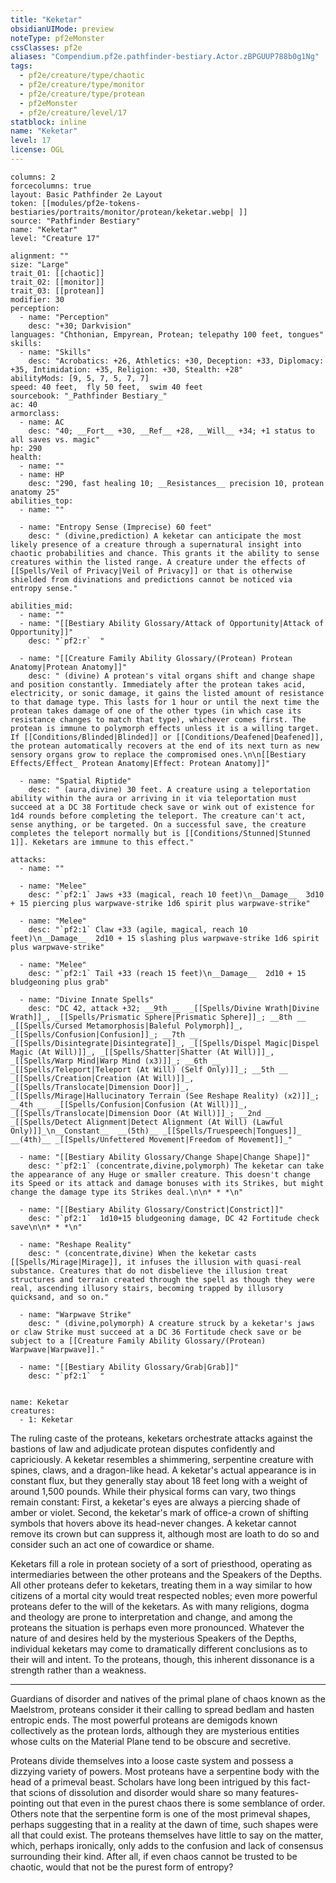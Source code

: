 ```yaml
---
title: "Keketar"
obsidianUIMode: preview
noteType: pf2eMonster
cssClasses: pf2e
aliases: "Compendium.pf2e.pathfinder-bestiary.Actor.zBPGUUP788b0g1Ng" 
tags:
  - pf2e/creature/type/chaotic
  - pf2e/creature/type/monitor
  - pf2e/creature/type/protean
  - pf2eMonster
  - pf2e/creature/level/17
statblock: inline
name: "Keketar"
level: 17
license: OGL
---
```


```statblock
columns: 2
forcecolumns: true
layout: Basic Pathfinder 2e Layout
token: [[modules/pf2e-tokens-bestiaries/portraits/monitor/protean/keketar.webp| ]]
source: "Pathfinder Bestiary"
name: "Keketar"
level: "Creature 17"

alignment: ""
size: "Large"
trait_01: [[chaotic]]
trait_02: [[monitor]]
trait_03: [[protean]]
modifier: 30
perception:
  - name: "Perception"
    desc: "+30; Darkvision"
languages: "Chthonian, Empyrean, Protean; telepathy 100 feet, tongues"
skills:
  - name: "Skills"
    desc: "Acrobatics: +26, Athletics: +30, Deception: +33, Diplomacy: +35, Intimidation: +35, Religion: +30, Stealth: +28"
abilityMods: [9, 5, 7, 5, 7, 7]
speed: 40 feet,  fly 50 feet,  swim 40 feet
sourcebook: "_Pathfinder Bestiary_"
ac: 40
armorclass:
  - name: AC
    desc: "40; __Fort__ +30, __Ref__ +28, __Will__ +34; +1 status to all saves vs. magic"
hp: 290
health:
  - name: ""
  - name: HP
    desc: "290, fast healing 10; __Resistances__ precision 10, protean anatomy 25"
abilities_top:
  - name: ""

  - name: "Entropy Sense (Imprecise) 60 feet"
    desc: " (divine,prediction) A keketar can anticipate the most likely presence of a creature through a supernatural insight into chaotic probabilities and chance. This grants it the ability to sense creatures within the listed range. A creature under the effects of [[Spells/Veil of Privacy|Veil of Privacy]] or that is otherwise shielded from divinations and predictions cannot be noticed via entropy sense."

abilities_mid:
  - name: ""
  - name: "[[Bestiary Ability Glossary/Attack of Opportunity|Attack of Opportunity]]"
    desc: "`pf2:r`  "

  - name: "[[Creature Family Ability Glossary/(Protean) Protean Anatomy|Protean Anatomy]]"
    desc: " (divine) A protean's vital organs shift and change shape and position constantly. Immediately after the protean takes acid, electricity, or sonic damage, it gains the listed amount of resistance to that damage type. This lasts for 1 hour or until the next time the protean takes damage of one of the other types (in which case its resistance changes to match that type), whichever comes first. The protean is immune to polymorph effects unless it is a willing target. If [[Conditions/Blinded|Blinded]] or [[Conditions/Deafened|Deafened]], the protean automatically recovers at the end of its next turn as new sensory organs grow to replace the compromised ones.\n\n[[Bestiary Effects/Effect_ Protean Anatomy|Effect: Protean Anatomy]]"

  - name: "Spatial Riptide"
    desc: " (aura,divine) 30 feet. A creature using a teleportation ability within the aura or arriving in it via teleportation must succeed at a DC 38 Fortitude check save or wink out of existence for 1d4 rounds before completing the teleport. The creature can't act, sense anything, or be targeted. On a successful save, the creature completes the teleport normally but is [[Conditions/Stunned|Stunned 1]]. Keketars are immune to this effect."

attacks:
  - name: ""

  - name: "Melee"
    desc: "`pf2:1` Jaws +33 (magical, reach 10 feet)\n__Damage__  3d10 + 15 piercing plus warpwave-strike 1d6 spirit plus warpwave-strike"

  - name: "Melee"
    desc: "`pf2:1` Claw +33 (agile, magical, reach 10 feet)\n__Damage__  2d10 + 15 slashing plus warpwave-strike 1d6 spirit plus warpwave-strike"

  - name: "Melee"
    desc: "`pf2:1` Tail +33 (reach 15 feet)\n__Damage__  2d10 + 15 bludgeoning plus grab"

  - name: "Divine Innate Spells"
    desc: "DC 42, attack +32; __9th __  _[[Spells/Divine Wrath|Divine Wrath]]_, _[[Spells/Prismatic Sphere|Prismatic Sphere]]_; __8th __  _[[Spells/Cursed Metamorphosis|Baleful Polymorph]]_, _[[Spells/Confusion|Confusion]]_; __7th __  _[[Spells/Disintegrate|Disintegrate]]_, _[[Spells/Dispel Magic|Dispel Magic (At Will)]]_, _[[Spells/Shatter|Shatter (At Will)]]_, _[[Spells/Warp Mind|Warp Mind (x3)]]_; __6th __  _[[Spells/Teleport|Teleport (At Will) (Self Only)]]_; __5th __  _[[Spells/Creation|Creation (At Will)]]_, _[[Spells/Translocate|Dimension Door]]_, _[[Spells/Mirage|Hallucinatory Terrain (See Reshape Reality) (x2)]]_; __4th __  _[[Spells/Confusion|Confusion (At Will)]]_, _[[Spells/Translocate|Dimension Door (At Will)]]_; __2nd __  _[[Spells/Detect Alignment|Detect Alignment (At Will) (Lawful Only)]]_\n__Constant__  __(5th)__ _[[Spells/Truespeech|Tongues]]_ __(4th)__ _[[Spells/Unfettered Movement|Freedom of Movement]]_"

  - name: "[[Bestiary Ability Glossary/Change Shape|Change Shape]]"
    desc: "`pf2:1` (concentrate,divine,polymorph) The keketar can take the appearance of any Huge or smaller creature. This doesn't change its Speed or its attack and damage bonuses with its Strikes, but might change the damage type its Strikes deal.\n\n* * *\n"

  - name: "[[Bestiary Ability Glossary/Constrict|Constrict]]"
    desc: "`pf2:1`  1d10+15 bludgeoning damage, DC 42 Fortitude check save\n\n* * *\n"

  - name: "Reshape Reality"
    desc: " (concentrate,divine) When the keketar casts [[Spells/Mirage|Mirage]], it infuses the illusion with quasi-real substance. Creatures that do not disbelieve the illusion treat structures and terrain created through the spell as though they were real, ascending illusory stairs, becoming trapped by illusory quicksand, and so on."

  - name: "Warpwave Strike"
    desc: " (divine,polymorph) A creature struck by a keketar's jaws or claw Strike must succeed at a DC 36 Fortitude check save or be subject to a [[Creature Family Ability Glossary/(Protean) Warpwave|Warpwave]]."

  - name: "[[Bestiary Ability Glossary/Grab|Grab]]"
    desc: "`pf2:1`  "
 
```

```encounter-table
name: Keketar
creatures:
  - 1: Keketar
```



The ruling caste of the proteans, keketars orchestrate attacks against the bastions of law and adjudicate protean disputes confidently and capriciously. A keketar resembles a shimmering, serpentine creature with spines, claws, and a dragon-like head. A keketar's actual appearance is in constant flux, but they generally stay about 18 feet long with a weight of around 1,500 pounds. While their physical forms can vary, two things remain constant: First, a keketar's eyes are always a piercing shade of amber or violet. Second, the keketar's mark of office-a crown of shifting symbols that hovers above its head-never changes. A keketar cannot remove its crown but can suppress it, although most are loath to do so and consider such an act one of cowardice or shame.

Keketars fill a role in protean society of a sort of priesthood, operating as intermediaries between the other proteans and the Speakers of the Depths. All other proteans defer to keketars, treating them in a way similar to how citizens of a mortal city would treat respected nobles; even more powerful proteans defer to the will of the keketars. As with many religions, dogma and theology are prone to interpretation and change, and among the proteans the situation is perhaps even more pronounced. Whatever the nature of and desires held by the mysterious Speakers of the Depths, individual keketars may come to dramatically different conclusions as to their will and intent. To the proteans, though, this inherent dissonance is a strength rather than a weakness.

* * *

Guardians of disorder and natives of the primal plane of chaos known as the Maelstrom, proteans consider it their calling to spread bedlam and hasten entropic ends. The most powerful proteans are demigods known collectively as the protean lords, although they are mysterious entities whose cults on the Material Plane tend to be obscure and secretive.

Proteans divide themselves into a loose caste system and possess a dizzying variety of powers. Most proteans have a serpentine body with the head of a primeval beast. Scholars have long been intrigued by this fact-that scions of dissolution and disorder would share so many features-pointing out that even in the purest chaos there is some semblance of order. Others note that the serpentine form is one of the most primeval shapes, perhaps suggesting that in a reality at the dawn of time, such shapes were all that could exist. The proteans themselves have little to say on the matter, which, perhaps ironically, only adds to the confusion and lack of consensus surrounding their kind. After all, if even chaos cannot be trusted to be chaotic, would that not be the purest form of entropy?
